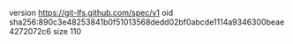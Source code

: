 version https://git-lfs.github.com/spec/v1
oid sha256:890c3e48253841b0f51013568dedd02bf0abcde1114a9346300beae4272072c6
size 110
